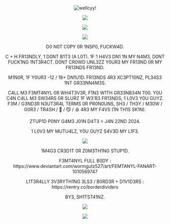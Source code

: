 <p align="center"><a target="_blank"><img src="https://nothingtwoseehere.carrd.co/assets/images/image01.png?v=8cab534a" alt="wellcyy!" title="hihi!"><p align="center">
<a target="_blank"><img src="https://64.media.tumblr.com/b2a4f171804df87afae3be90d1845f04/ddb75fe1265919cb-b2/s250x400/fc7979f126a6795966e7a372b4cfbb640f8914b4.gif"></a>

<p align="center"><a target="_blank"><img src="https://64.media.tumblr.com/5a54dde9605f7dae02270ccd6f9e9dc0/fcf30a7d52b1c113-8f/s250x400/f367524fe47517e21852c9ef603366ce6698038d.pnj"></a><p align="center">

<p align="center">
  <img src="https://komarev.com/ghpvc/?username=femtanylx3-username&color=EDC8D5&style=plastic&label=MY+H0M1C1D3+C0UN7+!!&abreviated=true">
</p>

<p align="center"> D0 N0T C0PY 0R 1NSP0, FUCKW4D. <p align="center">

<p align="center"> C + H FR13NDLY, 1 D0NT B1T3 (A L0T). 1F 1 H4V3 DN1 1N MY N4M3, D0NT FUCK1NG 1NT3R4CT. D0NT CR0WD UNL3ZZ Y0UR3 MY FR13ND 0R MY FR13NDS FR13ND. <p align="center">

<p align="center"> M1N0R, 1F Y0UR3 -12 / 18+ DN1U1D. FR13NDS 4R3 XC3PT10NZ, PL34S3 1NT GR33NN4M3S. <p align="center">

<p align="center"> C4LL M3 F3MT4NYL 0R WH4T3V3R, F1N3 W1TH GR33NB34N T00. Y0U C4N C4LL M3 SW34RS 0R SLURZ 1F W3'R3 FR13NDS, 1 L0V3 Y0U GUYZ. F3M / G3ND3R N3UT3R4L TERMS 0R PR0N0UNS, SH3 / TH3Y / M30W / G0R3 / TR4SH / 🔪 / 😼 / 🩸 4R3 MY F4VS (1N TH1S SK1N). <p align="center">

<p align="center"> ZTUP1D P0NY G4M3 J01N D4T3 = J4N 22ND 2024. <p align="center">

<p align="center"> 1 L0V3 MY MUTU4LZ, Y0U GUYZ S4V3D MY L1F3. <p align="center">

<p align="center"><a target="_blank"><img src="https://files.catbox.moe/xuwd8e.gif"></a><p align="center">

<p align="center"> 1M4G3 CR3D1T 0R Z0M3TH1NG STUP1D. <p align="center">

<p align="center"> F3MT4NYL FULL B0DY : https://www.deviantart.com/wormgutz527/art/FEMTANYL-FANART-1010569747<p align="center">

<p align="center"> L1T3R4LLY 3V3RYTH1NG 3LS3 / B0RD3R + D1V1D3RS : https://rentry.co/borderdividers<p align="center">

<p align="center"> BY3, SH1TST41NZ. <p align="center">

<p align="center"><a target="_blank"><img src="https://64.media.tumblr.com/052b21ed049d1fa906e4733c45c22c23/fcf30a7d52b1c113-b7/s250x400/d91cb2ae63746947aac2d56ba5c9a9f4443106b1.gif"></a><p align="center">
<a target="_blank"><img src="https://files.catbox.moe/fx8td3.png"></a>
